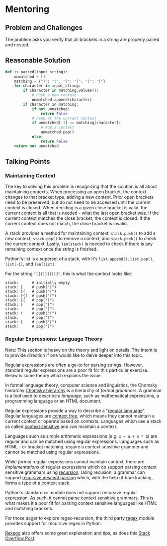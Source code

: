 # Mentoring

## Problem and Challenges

The problem asks you verify that all brackets in a string are properly paired and nested.

## Reasonable Solution

```python
def is_paired(input_string):
    unmatched = []
    matching = {")": "(", "]": "[", "}": "{"}
    for character in input_string:
        if character in matching.values():
            # Push a new context
            unmatched.append(character)
        if character in matching:
            if not unmatched:
                return False
            # Peek at the current context
            if unmatched[-1] == matching[character]:
                # Pop a context
                unmatched.pop()
            else:
                return False
    return not unmatched
```

## Talking Points

### Maintaining Context

The key to solving this problem is recognizing that the solution is all about maintaining contexts.
When processing an open bracket, the context changes to that bracket type, adding a new context.
Prior open brackets need to be preserved, but do not need to be accessed until the current context is closed.
When deciding is a given close bracket is valid, the current context is all that is needed - what the last open bracket was.
If the current context matches the close bracket, the context is closed.
If the current context does not match, the close bracket is invalid.

A stack provides a method for maintaining context: `stack.push()` to add a new context; `stack.pop()` to remove a context; and `stack.peek()` to check the current context.
Lastly, `len(stack)` is needed to check if there is any remaining context once the string is finished.

Python's list is a superset of a stack, with it's `list.append()`, `list.pop()`, `list[-1]`, and `len(list)`.

For the string `"[{()}]()[]"`, this is what the context looks like:

```
stack:      # initially empty
stack: [    # push("[")
stack: [{   # push("{")
stack: [{(  # push("(")
stack: [{   # pop(")")
stack: [    # pop("}")
stack:      # pop("]")
stack: (    # push("(")
stack:      # pop(")")
stack: [    # push("[")
stack:      # pop("]")
```

### Regular Expressions: Language Theory

Note: This section is heavy on the theory and light on details.
The intent is to provide direction if one would like to delve deeper into this topic.

Regular expressions are often a go-to for parsing strings.
However, standard regular expressions are a poor fit for this particular exercise.
Below is some theory which explains the issue.

In formal language theory, computer science and linguistics, the Chomsky hierarchy [Chomsky hierarchy][chomsky-hierarchy] is a hierarchy of *formal grammars*.
A grammar is a tool used to describe a *language*, such as mathematical expressions, a programming language or an HTML document.

Regular expressions provide a way to describe a "[regular language][regular-language]".
Regular languages are [context free][context-free], which means they cannot maintain a current context or operate based on contexts.
Languages which use a stack as called [context sensitive][context-sensitive] and *can* maintain a context.

Languages such as simple arithmetic expressions (e.g. `x = a + m * b`) are regular and can be matched using regular expressions.
Languages such as HTML - or bracket matching, require a context sensitive grammer and cannot be matched using regular expressions.

While *formal* regular expressions cannot maintain context, there are *implementations* of regular expressions which do support parsing context sensitive grammars using [recursion][regex-recursion].
Using recusion, a grammar can support [recursive descent parsing][recursive-descent-parser] which, with the help of backtracking, forms a type of a context stack.

Python's standard `re` module does not support recursive regular expression.
As such, it cannot parse context sensitive grammars.
This is what makes it a poor fit for parsing context sensitive languages like HTML and matching brackets.

For those eager to explore regex-recursion, the third party [regex][pypi-regex-module] module provides support for recursive regex in Python.

[Rexegg][rexegg-site] also offers some great explanation and tips, as does this [Stack Overflow Post][so-recursive-regex-python].


[chomsky-hierarchy]: https://en.wikipedia.org/wiki/Chomsky_hierarchy
[regular-language]: https://en.wikipedia.org/wiki/Regular_language
[context-free]: https://en.wikipedia.org/wiki/Context-free_language
[context-sensitive]: https://en.wikipedia.org/wiki/Context-sensitive_grammar
[regex-recursion]: https://www.regular-expressions.info/recurse.html
[pypi-regex-module]: https://pypi.org/project/regex/
[rexegg-site]: https://www.rexegg.com/regex-recursion.html
[so-recursive-regex-python]: https://stackoverflow.com/questions/23183777/recursive-regexp-in-python
[list-python]: https://docs.python.org/3/tutorial/datastructures.html#more-on-lists

[recursive-descent-parser]: https://en.wikipedia.org/wiki/Recursive_descent_parser
